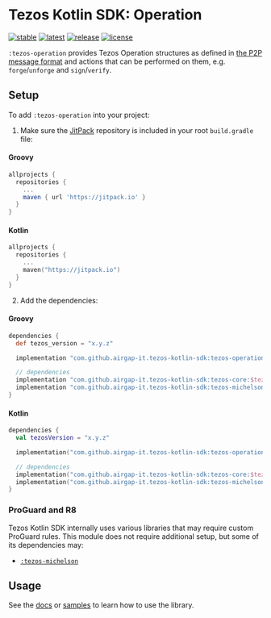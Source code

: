 # Tezos Kotlin SDK: Operation

[![stable](https://img.shields.io/github/v/tag/airgap-it/tezos-kotlin-sdk?label=stable&sort=semver)](https://github.com/airgap-it/tezos-kotlin-sdk/releases)
[![latest](https://img.shields.io/github/v/tag/airgap-it/tezos-kotlin-sdk?color=orange&include_prereleases&label=latest)](https://github.com/airgap-it/tezos-kotlin-sdk/releases)
[![release](https://img.shields.io/jitpack/v/github/airgap-it/tezos-kotlin-sdk)](https://jitpack.io/#airgap-it/tezos-kotlin-sdk)
[![license](https://img.shields.io/github/license/airgap-it/tezos-kotlin-sdk)](https://github.com/airgap-it/tezos-kotlin-sdk/blob/master/LICENSE)

`:tezos-operation` provides Tezos Operation structures as defined in [the P2P message format](https://tezos.gitlab.io/shell/p2p_api.html) and actions that can be performed on them, e.g. `forge`/`unforge` and `sign`/`verify`.

## Setup

To add `:tezos-operation` into your project:

1. Make sure the [JitPack](https://jitpack.io/) repository is included in your root `build.gradle` file:

#### Groovy
  ```groovy
  allprojects {
    repositories {
      ...
      maven { url 'https://jitpack.io' }
    }
  }
  ```

#### Kotlin
  ```kotlin
  allprojects {
    repositories {
      ...
      maven("https://jitpack.io")
    }
  }
  ```

2. Add the dependencies:

#### Groovy
  ```groovy
  dependencies {
    def tezos_version = "x.y.z"

    implementation "com.github.airgap-it.tezos-kotlin-sdk:tezos-operation:$tezos_version"

    // dependencies
    implementation "com.github.airgap-it.tezos-kotlin-sdk:tezos-core:$tezos_version"
    implementation "com.github.airgap-it.tezos-kotlin-sdk:tezos-michelson:$tezos_version"
  }
  ```

#### Kotlin

  ```kotlin
  dependencies {
    val tezosVersion = "x.y.z"

    implementation("com.github.airgap-it.tezos-kotlin-sdk:tezos-operation:$tezosVersion")

    // dependencies
    implementation("com.github.airgap-it.tezos-kotlin-sdk:tezos-core:$tezosVersion")
    implementation("com.github.airgap-it.tezos-kotlin-sdk:tezos-michelson:$tezosVersion")
}
  ```

### ProGuard and R8

Tezos Kotlin SDK internally uses various libraries that may require custom ProGuard rules. 
This module does not require additional setup, but some of its dependencies may:

- [`:tezos-michelson`](https://github.com/airgap-it/tezos-kotlin-sdk/tree/main/tezos-michelson#proguard-and-r8)

## Usage

See the [docs](https://github.com/airgap-it/tezos-kotlin-sdk/tree/main/docs) or [samples](https://github.com/airgap-it/tezos-kotlin-sdk/tree/main/samples) to learn how to use the library.